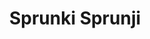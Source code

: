 ---
slug: sprunki-sprunji-2717
title: Sprunki Sprunji
description: "Sprunki Sprunji is an exciting online game. Play for free directly in your browser!"
icon: /images/popular_mods/Sprunki Sprunji.png
url: https://wowtbc.net/sprunkin/sprunki-sprunji/index.html
previewImage: /images/popular_mods/Sprunki Sprunji.png
type: popular mods

# SEO配置
seo:
  title: "Sprunki Sprunji - Play Free Online Game | Fun Browser Games"
  description: "Sprunki Sprunji - Play this fun online game for free in your browser. No download required!"
  ogImage: "/images/popular_mods/Sprunki Sprunji.png"
  keywords: "sprunki-sprunji-2717, online game, browser game, free game, popular mods game, play online"

videoUrls:
  - https://www.youtube.com/embed/example1
  - https://www.youtube.com/embed/example2

whyPlay:
  title: "Why Play Sprunki Sprunji?"
  items:
    - "Immersive Gameplay: Sprunki Sprunji offers an engaging and immersive gaming experience that will keep you entertained for hours"
    - "Challenging Levels: Test your skills with increasingly difficult challenges and obstacles"
    - "Beautiful Graphics: Enjoy stunning visuals and smooth animations that bring the game world to life"
    - "Regular Updates: New content and features are added regularly to keep the game fresh and exciting"
    - "Free to Play: Experience all the fun without spending a penny"
    - "Community Features: Connect with other players, share strategies, and compete for high scores"
    - "Cross-Platform: Play on any device with a web browser, no downloads required"

features:
  title: "Key Features of Sprunki Sprunji"
  image: "/images/popular_mods/Sprunki Sprunji.png"
  items:
    - "Intuitive Controls: Easy to learn controls make Sprunki Sprunji accessible for players of all skill levels"
    - "Multiple Game Modes: Enjoy various gameplay options that provide different challenges and experiences"
    - "Character Customization: Personalize your gaming experience with unique characters and items"
    - "Achievement System: Complete special tasks to earn rewards and recognition"
    - "Leaderboards: Compete with players worldwide and see who can achieve the highest scores"

characteristics:
  title: "Game Characteristics"
  image: "/images/popular_mods/Sprunki Sprunji.png"
  items:
    - "Genre: Popular mods game with elements of strategy and skill"
    - "Difficulty: Suitable for both casual gamers and those seeking a challenge"
    - "Play Time: Quick sessions or extended gameplay, depending on your preference"
    - "Art Style: Vibrant and engaging visuals that enhance the gaming experience"
    - "Sound Design: Immersive audio that complements the gameplay perfectly"

info: "Sprunki Sprunji is an exciting online game that offers players a unique and engaging gaming experience. With its intuitive controls, stunning visuals, and challenging gameplay, Sprunki Sprunji provides hours of entertainment for players of all ages and skill levels. Whether you're looking for a quick gaming session during a break or an extended play session, Sprunki Sprunji delivers an immersive experience that will keep you coming back for more. The game features multiple levels of increasing difficulty, ensuring that players are constantly challenged as they progress. With regular updates adding new content and features, Sprunki Sprunji remains fresh and exciting, providing endless entertainment options for its growing community of players."

howToPlayIntro: "Welcome to Sprunki Sprunji! This guide will walk you through the basics and help you master the game. Whether you're a beginner or looking to improve your skills, these tips and instructions will enhance your gaming experience."

howToPlaySteps:
  - title: "Getting Started"
    description: "Begin your Sprunki Sprunji adventure by familiarizing yourself with the controls. Use your keyboard or mouse to navigate through the game interface. The tutorial will guide you through the basic mechanics and help you understand the objectives."
  - title: "Understanding the Objectives"
    description: "In Sprunki Sprunji, your main goal is to progress through levels by completing specific objectives. Each level presents unique challenges that require different strategies and approaches."
  - title: "Mastering the Controls"
    description: "Practice using the controls to improve your precision and reaction time. Sprunki Sprunji requires quick reflexes and strategic thinking to overcome obstacles and defeat opponents."
  - title: "Utilizing Power-ups"
    description: "Collect power-ups throughout the game to enhance your abilities and overcome difficult challenges. Each power-up offers unique advantages that can be crucial for success."
  - title: "Developing Strategies"
    description: "As you progress in Sprunki Sprunji, develop effective strategies for different scenarios. Analyze patterns, anticipate challenges, and adapt your approach to maximize your performance."

faq:
  title: "Frequently Asked Questions about Sprunki Sprunji"
  items:
    - question: "Is Sprunki Sprunji free to play?"
      answer: "Yes, Sprunki Sprunji is completely free to play directly in your web browser. No downloads or purchases are required to enjoy the full game experience."
    - question: "Can I play Sprunki Sprunji on mobile devices?"
      answer: "Yes, Sprunki Sprunji is optimized for both desktop and mobile play. You can enjoy the game on any device with a web browser and internet connection."
    - question: "Are there any in-game purchases?"
      answer: "While Sprunki Sprunji is free to play, there may be optional in-game purchases available for cosmetic items or additional features that don't affect core gameplay."
    - question: "How often is Sprunki Sprunji updated?"
      answer: "The developers regularly update Sprunki Sprunji with new content, features, and improvements based on player feedback and game performance."
    - question: "Can I play Sprunki Sprunji offline?"
      answer: "Currently, Sprunki Sprunji requires an internet connection to play as it's a browser-based online game."
    - question: "Is Sprunki Sprunji suitable for children?"
      answer: "Yes, Sprunki Sprunji is designed to be family-friendly and suitable for players of all ages."
    - question: "How do I report bugs or issues?"
      answer: "If you encounter any problems while playing Sprunki Sprunji, you can report them through the game's support page or contact the developers directly through their website."
    - question: "Still Have Questions?"
      answer: "If you have additional questions about Sprunki Sprunji that aren't covered in this FAQ, please visit our support center or contact our customer service team for assistance."
---